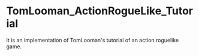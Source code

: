 # TomLooman_ActionRogueLike_Tutorial
It is an implementation of TomLooman's tutorial of an action roguelike game.
